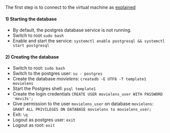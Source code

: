 The first step is to connect to the virtual machine as [explained](../README.md#using-the-virual-machines-)

#### 1) Starting the database
- By default, the postgres database service is not running.
- Switch to root `sudo bash` 
- Enable and start the service: `systemctl enable postgresql && systemctl start postgresql`

#### 2) Creating the database
- Switch to root: `sudo bash`
- Switch to the postgres user: `su - postgres` 
- Create the database *movielens*: `createdb -E UTF8 -T template1 movielens` 
- Start the Postgres shell: `psql template1` 
- Create the login credentials `CREATE USER movielens_user WITH PASSWORD 'movi3s';` 
- Give permission to the user `movielens_user` on database `movielens`: `GRANT ALL PRIVILEGES ON DATABASE movielens to movielens_user;`
- Exit: `\q`
- Logout as postgres user: `exit`
- Logout as root: `exit`